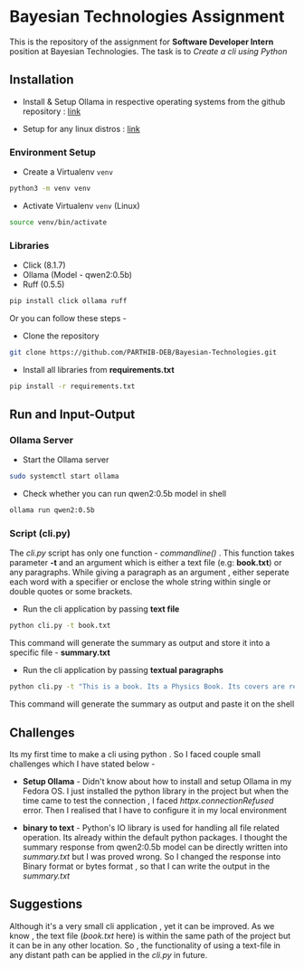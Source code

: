 # Bayesian Technologies Assignment
This is the repository of the assignment for **Software Developer Intern** position at Bayesian Technologies. The task is to *Create a cli using Python*

## Installation

- Install & Setup Ollama in respective operating systems from the github repository : [link](https://github.com/ollama/ollama)

- Setup for any linux distros : [link](https://github.com/ollama/ollama/blob/main/docs/linux.md)

### Environment Setup
- Create a Virtualenv ```venv```
```bash
python3 -m venv venv
```
- Activate Virtualenv ```venv``` (Linux)
```bash
source venv/bin/activate
```

### Libraries
- Click (8.1.7)
- Ollama (Model - qwen2:0.5b)
- Ruff (0.5.5)

```bash
pip install click ollama ruff
```
Or you can follow these steps -

- Clone the repository

```bash
git clone https://github.com/PARTHIB-DEB/Bayesian-Technologies.git
```

- Install all libraries from **requirements.txt**

```bash
pip install -r requirements.txt
```

## Run and Input-Output

### Ollama Server
- Start the Ollama server
```bash
sudo systemctl start ollama
```
- Check whether you can run qwen2:0.5b model in shell
```bash
ollama run qwen2:0.5b
```

### Script (cli.py)

The *cli.py* script has only one function - *commandline()* . This function takes parameter **-t** and an argument which is either a text file (e.g: **book.txt**) or any paragraphs. While giving a paragraph as an argument , either seperate each word with a specifier or enclose the whole string within single or double quotes or some brackets.

- Run the cli application by passing **text file**
```bash
python cli.py -t book.txt
```
This command will generate the summary as output and store it into a specific file - **summary.txt**


- Run the cli application by passing **textual paragraphs**
```bash
python cli.py -t "This is a book. Its a Physics Book. Its covers are red. Its written by Mr XYZ. I have read ths book in class 11. This book has 2 parts"
```

This command will generate the summary as output and paste it on the shell


## Challenges
Its my first time to make a cli using python . So I faced couple small challenges which I have stated below - 
- **Setup Ollama** - Didn't know about how to install and setup Ollama in my Fedora OS. I just installed the python library in the project but when the time came to test the connection , I faced *httpx.connectionRefused* error. Then I realised that I have to configure it in my local environment

- **binary to text** - Python's IO library is used for handling all file related operation. Its already within the default python packages. I thought the summary response from qwen2:0.5b model can be directly written into *summary.txt* but I was proved wrong. So I changed the response into Binary format or bytes format , so that I can write the output in the *summary.txt*

## Suggestions
Although it's a very small cli application , yet it can be improved. As we know , the text file (*book.txt* here) is within the same path of the project but it can be in any other location. So , the functionality of using a text-file in any distant path can be applied in the *cli.py* in future.